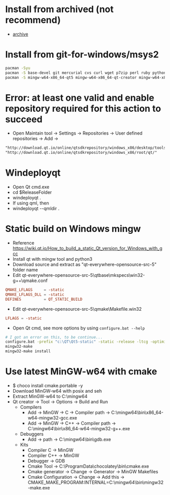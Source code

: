 Install from archived (not recommend)
=====
* [archive]("https://download.qt.io/archive/online_installers/")

Install from git-for-windows/msys2
=====
```sh
pacman -Syu
pacman -S base-devel git mercurial cvs curl wget p7zip perl ruby python2 python3 mingw-w64-x86_64-toolchain
pacman -S mingw-w64-x86_64-qt5 mingw-w64-x86_64-qt-creator mingw-w64-x86_64-qt5-static
```

Error: at least one valid and enable repository required for this action to succeed
=====
* Open Maintain tool -> Settings -> Repositories -> User defined repositories -> Add ->
```markdown
"http://download.qt.io/online/qtsdkrepository/windows_x86/desktop/tools_maintenance/"
"http://download.qt.io/online/qtsdkrepository/windows_x86/root/qt/"
```

Windeployqt
=====
* Open Qt cmd.exe
* cd $ReleaseFolder
* windeployqt .
* If using qml, then
* windeployqt --qmldir <PathToQml> .

Static build on Windows mingw
=====
* Reference <https://wiki.qt.io/How_to_build_a_static_Qt_version_for_Windows_with_gcc>
* Install qt with mingw tool and python3
* Download source and extract as "qt-everywhere-opensource-src-5" folder name
* Edit qt-everywhere-opensource-src-5\qtbase\mkspecs\win32-g++\qmake.conf
```conf
QMAKE_LFLAGS     = -static
QMAKE_LFLAGS_DLL = -static
DEFINES          = QT_STATIC_BUILD
```
* Edit qt-everywhere-opensource-src-5\qmake\Makefile.win32
```conf
LFLAGS = -static
```
* Open Qt cmd, see more options by using `configure.bat --help`
```sh
# I got an error on this, to be continue...
configure.bat -prefix "c:\QT\Qt5-static" -static -release -ltcg -optimize-size -opensource -confirm-license -platform win32-g++ -qt-zlib -qt-libpng -qt-libjpeg -gif -ico -opengl desktop -qt-pcre -qt-freetype -nomake tests -nomake examples -no-compile-examples -skip qtdeclarative -skip qtwebengine
mingw32-make
mingw32-make install
```

Use latest MinGW-w64 with cmake
=====
* $ choco install cmake.portable -y
* Download MinGW-w64 with posix and seh
* Extract MinGW-w64 to C:\mingw64
* Qt creator -> Tool -> Options -> Build and Run
    * Compilers
        * Add -> MinGW ->  C  -> Compiler path -> C:\mingw64\bin\x86_64-w64-mingw32-gcc.exe
        * Add -> MinGW -> C++ -> Compiler path -> C:\mingw64\bin\x86_64-w64-mingw32-g++.exe
    * Debuggers
        * Add -> path -> C:\mingw64\bin\gdb.exe
    * Kits
        * Compiler  C  -> MinGW
        * Compiler C++ -> MinGW
        * Debugger -> GDB
        * Cmake Tool -> C:\ProgramData\chocolatey\bin\cmake.exe
        * Cmake generator -> Change -> Generator -> MinGW Makefiles
        * Cmake Configuration -> Change -> Add this -> CMAKE_MAKE_PROGRAM:INTERNAL=C:\mingw64\bin\mingw32-make.exe
